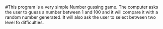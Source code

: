 #This program is a very simple Number gussing game. The computer asks the user to guess a number between 1 and 100 and it will compare it with a random number generated. It will also ask the user to select between two level fo difficulties.